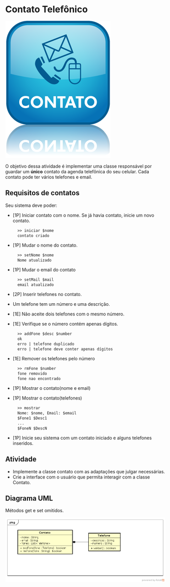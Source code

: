 # Contato Telefônico
![](imagem.png)

O objetivo dessa atividade é implementar uma classe responsável por guardar um **único** contato da agenda telefônica do seu celular. Cada contato pode ter vários telefones e email.

## Requisitos de contatos
Seu sistema deve poder:

- [1P] Iniciar contato com o nome. Se já havia contato, inicie um novo contato.

        >> iniciar $nome
        contato criado

- [1P] Mudar o nome do contato.

        >> setNome $nome
        Nome atualizado

- [1P] Mudar o email do contato

        >> setMail $mail
        email atualizado

- [2P] Inserir telefones no contato.
- Um telefone tem um número e uma descrição.
- [1E] Não aceite dois telefones com o mesmo número.
- [1E] Verifique se o número contém apenas dígitos.

        >> addFone $desc $number
        ok
        erro | telefone duplicado
        erro | telefone deve conter apenas dígitos

- [1E] Remover os telefones pelo número

        >> rmFone $number
        fone removido
        fone nao encontrado

- [1P] Mostrar o contato(nome e email)
- [1P] Mostrar o contato(telefones)

        >> mostrar
        Nome: $nome, Email: $email
        $Fone1 $Desc1
        ...
        $FoneN $DescN

- [1P] Inicie seu sistema com um contato iniciado e alguns telefones inseridos.

## Atividade

- Implemente a classe contato com as adaptações que julgar necessárias.
- Crie a interface com o usuário que permita interagir com a classe Contato.

## Diagrama UML
Métodos get e set omitidos.

![](diagrama.png)
